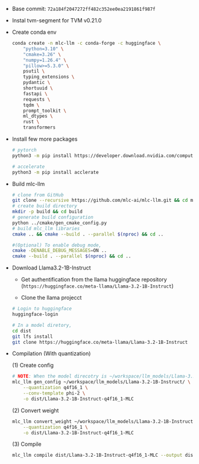 - Base commit: `72a184f2047272ff482c352ee0ea2191861f987f`
- Instal tvm-segment for TVM v0.21.0
- Create conda env
    ```bash
    conda create -n mlc-llm -c conda-forge -c huggingface \
        "python=3.10" \
        "cmake=3.26" \
        "numpy=1.26.4" \
        "pillow>=5.3.0" \
        psutil \
        typing_extensions \
        pydantic \
        shortuuid \
        fastapi \
        requests \
        tqdm \
        prompt_toolkit \
        ml_dtypes \
        rust \
        transformers
    ```
- Install few more packages
    ```bash
    # pytorch
    python3 -m pip install https://developer.download.nvidia.com/compute/redist/jp/v60/pytorch/torch-2.4.0a0+3bcc3cddb5.nv24.07.16234504-cp310-cp310-linux_aarch64.whl

    # accelerate
    python3 -m pip install acclerate
    ```

- Build mlc-llm
    ```bash
    # clone from GitHub
    git clone --recursive https://github.com/mlc-ai/mlc-llm.git && cd mlc-llm/
    # create build directory
    mkdir -p build && cd build
    # generate build configuration
    python ../cmake/gen_cmake_config.py
    # build mlc_llm libraries
    cmake .. && cmake --build . --parallel $(nproc) && cd ..

    #(Optional) To enable debug mode,
    cmake -DENABLE_DEBUG_MESSAGES=ON ..
    cmake --build . --parallel $(nproc) && cd ..
    ```

- Download Llama3.2-1B-Instruct
    - Get authentification from the llama huggingface repository (`https://huggingface.co/meta-llama/Llama-3.2-1B-Instruct`)

    - Clone the llama projecct
    ```bash
    # Login to huggingface
    huggingface-login

    # In a model diretory,
    cd dist
    git lfs install
    git clone https://huggingface.co/meta-llama/Llama-3.2-1B-Instruct
    ```

- Compilation (With quantization)

    (1) Create config
    ``` bash
    # NOTE: When the model direcotry is ~/workspace/llm_models/Llama-3.2-1B-Instruct
    mlc_llm gen_config ~/workspace/llm_models/Llama-3.2-1B-Instruct/ \
        --quantization q4f16_1 \
        --conv-template phi-2 \
        -o dist/Llama-3.2-1B-Instruct-q4f16_1-MLC
    ```

    (2) Convert weight
    ```bash
    mlc_llm convert_weight ~/workspace/llm_models/Llama-3.2-1B-Instruct/ \
        --quantization q4f16_1 \
        -o dist/Llama-3.2-1B-Instruct-q4f16_1-MLC
    ```

    (3) Compile
    ```bash
    mlc_llm compile dist/Llama-3.2-1B-Instruct-q4f16_1-MLC --output dist/Llama-3.2-1B-Instruct-q4f16_1-MLC/Llama-3.2-1B-Instruct-q4f16_1-MLC.so
    ```